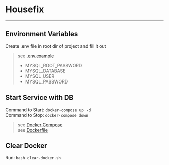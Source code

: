 # Housefix

___

## Environment Variables
Create .env file in root dir of project and fill it out
> see [.env.example](./.env)
> - MYSQL_ROOT_PASSWORD
> - MYSQL_DATABASE
> - MYSQL_USER
> - MYSQL_PASSWORD

## Start Service with DB
Command to Start: `docker-compose up -d`\
Command to Stop: `docker-compose down`
> see [Docker Compose](./docker-compose.yml)\
> see [Dockerfile](./Dockerfile)

## Clear Docker
Run: `bash clear-docker.sh`
